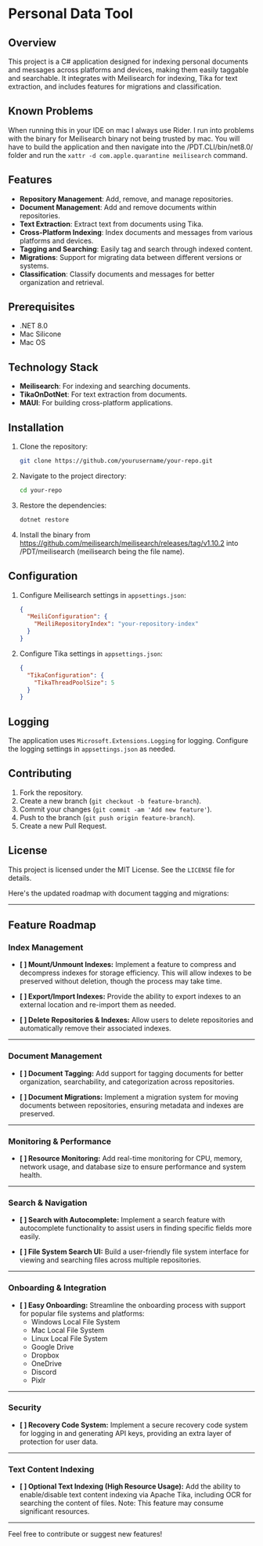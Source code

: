 # Personal Data Tool

## Overview
This project is a C# application designed for indexing personal documents and messages across platforms and devices, making them easily taggable and searchable. It integrates with Meilisearch for indexing, Tika for text extraction, and includes features for migrations and classification.

## Known Problems
When running this in your IDE on mac I always use Rider. I run into problems with the binary for Meilisearch binary not being trusted by mac. You will have to build the application and then navigate into the /PDT.CLI/bin/net8.0/ folder and run the `xattr -d com.apple.quarantine meilisearch` command.

## Features
- **Repository Management**: Add, remove, and manage repositories.
- **Document Management**: Add and remove documents within repositories.
- **Text Extraction**: Extract text from documents using Tika.
- **Cross-Platform Indexing**: Index documents and messages from various platforms and devices.
- **Tagging and Searching**: Easily tag and search through indexed content.
- **Migrations**: Support for migrating data between different versions or systems.
- **Classification**: Classify documents and messages for better organization and retrieval.

## Prerequisites
- .NET 8.0
- Mac Silicone
- Mac OS

## Technology Stack
- **Meilisearch**: For indexing and searching documents.
- **TikaOnDotNet**: For text extraction from documents.
- **MAUI**: For building cross-platform applications.

## Installation
1. Clone the repository:
    ```sh
    git clone https://github.com/yourusername/your-repo.git
    ```
2. Navigate to the project directory:
    ```sh
    cd your-repo
    ```
3. Restore the dependencies:
    ```sh
    dotnet restore
    ```
4. Install the binary from https://github.com/meilisearch/meilisearch/releases/tag/v1.10.2 into /PDT/meilisearch (meilisearch being the file name).

## Configuration
1. Configure Meilisearch settings in `appsettings.json`:
    ```json
    {
      "MeiliConfiguration": {
        "MeiliRepositoryIndex": "your-repository-index"
      }
    }
    ```
2. Configure Tika settings in `appsettings.json`:
    ```json
    {
      "TikaConfiguration": {
        "TikaThreadPoolSize": 5
      }
    }
    ```

## Logging
The application uses `Microsoft.Extensions.Logging` for logging. Configure the logging settings in `appsettings.json` as needed.

## Contributing
1. Fork the repository.
2. Create a new branch (`git checkout -b feature-branch`).
3. Commit your changes (`git commit -am 'Add new feature'`).
4. Push to the branch (`git push origin feature-branch`).
5. Create a new Pull Request.

## License
This project is licensed under the MIT License. See the `LICENSE` file for details.


Here's the updated roadmap with document tagging and migrations:

---

## Feature Roadmap

### Index Management
- **[ ] Mount/Unmount Indexes:**
  Implement a feature to compress and decompress indexes for storage efficiency. This will allow indexes to be preserved without deletion, though the process may take time.

- **[ ] Export/Import Indexes:**
  Provide the ability to export indexes to an external location and re-import them as needed.

- **[ ] Delete Repositories & Indexes:**
  Allow users to delete repositories and automatically remove their associated indexes.

---

### Document Management
- **[ ] Document Tagging:**
  Add support for tagging documents for better organization, searchability, and categorization across repositories.

- **[ ] Document Migrations:**
  Implement a migration system for moving documents between repositories, ensuring metadata and indexes are preserved.

---

### Monitoring & Performance
- **[ ] Resource Monitoring:**
  Add real-time monitoring for CPU, memory, network usage, and database size to ensure performance and system health.

---

### Search & Navigation
- **[ ] Search with Autocomplete:**
  Implement a search feature with autocomplete functionality to assist users in finding specific fields more easily.

- **[ ] File System Search UI:**
  Build a user-friendly file system interface for viewing and searching files across multiple repositories.

---

### Onboarding & Integration
- **[ ] Easy Onboarding:**
  Streamline the onboarding process with support for popular file systems and platforms:
  - Windows Local File System
  - Mac Local File System
  - Linux Local File System
  - Google Drive
  - Dropbox
  - OneDrive
  - Discord
  - Pixlr

---

### Security
- **[ ] Recovery Code System:**
  Implement a secure recovery code system for logging in and generating API keys, providing an extra layer of protection for user data.

---

### Text Content Indexing
- **[ ] Optional Text Indexing (High Resource Usage):**
  Add the ability to enable/disable text content indexing via Apache Tika, including OCR for searching the content of files. Note: This feature may consume significant resources.

---

Feel free to contribute or suggest new features!
